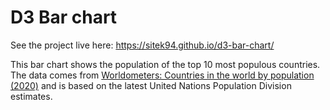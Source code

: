 # D3 Bar chart

See the project live here: https://sitek94.github.io/d3-bar-chart/

This bar chart shows the population of the top 10 most populous countries. The data comes from [Worldometers: Countries in the world by 
population (2020)](https://www.worldometers.info/world-population/population-by-country/) and is based on the latest United Nations Population Division estimates.
